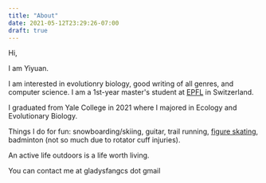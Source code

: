 ```yaml
---
title: "About"
date: 2021-05-12T23:29:26-07:00
draft: true
---
```

Hi, 

I am Yiyuan. 

I am interested in evolutionry biology, good writing of all genres, and computer science. I am a 1st-year master's student at [EPFL](https://www.epfl.ch/fr/) in Switzerland. 

I graduated from Yale College in 2021 where I majored in Ecology and Evolutionary Biology. 

Things I do for fun: snowboarding/skiing, guitar, trail running, [figure skating](https://www.bilibili.com/video/av80437018/), badminton (not so much due to rotator cuff injuries). 

An active life outdoors is a life worth living. 

You can contact me at gladysfangcs dot gmail 